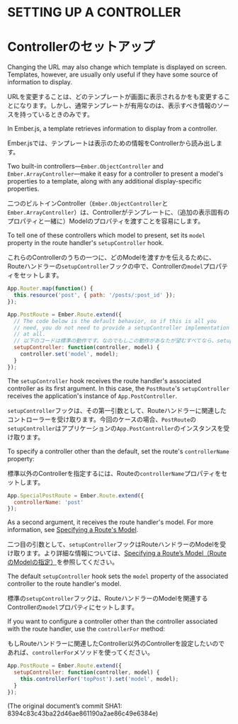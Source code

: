 # SETTING UP A CONTROLLER
# Controllerのセットアップ

Changing the URL may also change which template is displayed on
screen. Templates, however, are usually only useful if they have some
source of information to display.

URLを変更することは、どのテンプレートが画面に表示されるかをも変更することになります。しかし、通常テンプレートが有用なのは、表示すべき情報のソースを持っているときのみです。

In Ember.js, a template retrieves information to display from a
controller.

Ember.jsでは、テンプレートは表示のための情報をControllerから読み出します。

Two built-in controllers—`Ember.ObjectController` and
`Ember.ArrayController`—make it easy for a controller to present a
model's properties to a template, along with any additional
display-specific properties.

二つのビルトインController（`Ember.ObjectController`と`Ember.ArrayController`）は、Controllerがテンプレートに、（追加の表示固有のプロパティと一緒に）Modelのプロパティを渡すことを容易にします。

To tell one of these controllers which model to present, set its
`model` property in the route handler's `setupController` hook.

これらのControllerのうちの一つに、どのModelを渡すかを伝えるために、Routeハンドラーの`setupController`フックの中で、Controllerの`model`プロパティをセットします。

```js
App.Router.map(function() {
  this.resource('post', { path: '/posts/:post_id' });
});

App.PostRoute = Ember.Route.extend({
  // The code below is the default behavior, so if this is all you
  // need, you do not need to provide a setupController implementation
  // at all.
  // 以下のコードは標準の動作です。なのでもしこの動作があなたが望むすべてなら、setupControllerの実装はまったくする必要ありません。
  setupController: function(controller, model) {
    controller.set('model', model);
  }
});
```

The `setupController` hook receives the route handler's associated
controller as its first argument. In this case, the `PostRoute`'s
`setupController` receives the application's instance of
`App.PostController`.

`setupController`フックは、その第一引数として、Routeハンドラーに関連したコントローラーを受け取ります。今回のケースの場合、`PostRoute`の`setupController`はアプリケーションの`App.PostController`のインスタンスを受け取ります。

To specify a controller other than the default, set the route's
`controllerName` property:

標準以外のControllerを指定するには、Routeの`controllerName`プロパティをセットします。

```js
App.SpecialPostRoute = Ember.Route.extend({
  controllerName: 'post'
});
```

As a second argument, it receives the route handler's model. For more
information, see [Specifying a Route's Model][1].

[1]: http://emberjs.com/guides/routing/specifying-a-routes-model

二つ目の引数として、`setupController`フックはRouteハンドラーのModelを受け取ります。より詳細な情報については、[Specifying a Route’s Model（RouteのModelの指定）][1]を参照してください。

The default `setupController` hook sets the `model` property of the
associated controller to the route handler's model.

標準の`setupController`フックは、RouteハンドラーのModelを関連するControllerの`model`プロパティにセットします。

If you want to configure a controller other than the controller
associated with the route handler, use the `controllerFor` method:

もしRouteハンドラーに関連したController以外のControllerを設定したいのであれば、`controllerFor`メソッドを使ってください。

```js
App.PostRoute = Ember.Route.extend({
  setupController: function(controller, model) {
    this.controllerFor('topPost').set('model', model);
  }
});
```

(The original document’s commit SHA1: 8394c83c43ba22d46ae861190a2ae86c49e6384e)